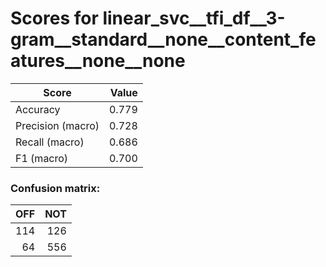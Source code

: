 # Scores for linear_svc__tfi_df__3-gram__standard__none__content_features__none__none
|      Score      |Value|
|-----------------|----:|
|Accuracy         |0.779|
|Precision (macro)|0.728|
|Recall (macro)   |0.686|
|F1 (macro)       |0.700|

### Confusion matrix:
|OFF|NOT|
|--:|--:|
|114|126|
| 64|556|
